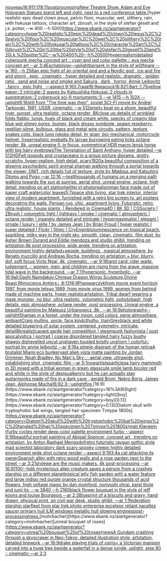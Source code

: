 [nouveau](https://www.ebank.nz/aiartgenerator?category=nouveau)[16:9](https://www.ebank.nz/aiartgenerator?category=16%3A9)[11:17](https://www.ebank.nz/aiartgenerator?category=11%3A17)[8:11](https://www.ebank.nz/aiartgenerator?category=8%3A11)[postprocessing](https://www.ebank.nz/aiartgenerator?category=postprocessing)[New Theatre Show. Adam and Eve Hologram Statues stand left and right. next to a red conference table.](https://www.ebank.nz/aiartgenerator?category=New%20Theatre%20Show.%20Adam%20and%20Eve%20Hologram%20Statues%20stand%20left%20and%20right.%20next%20to%20a%20red%20conference%20table.)[hyper realistic epic dead clown jesus, pelvic floor, muscular, wet, slithery, rain, with hokusai tattoos, character art, zbrush, in the style of stefan gesell and j.k. potter,--w 400 --h 500](https://www.ebank.nz/aiartgenerator?category=hyper%20realistic%20epic%20dead%20clown%20jesus%2C%20pelvic%20floor%2C%20muscular%2C%20wet%2C%20slithery%2C%20rain%2C%20with%20hokusai%20tattoos%2C%20character%20art%2C%20zbrush%2C%20in%20the%20style%20of%20stefan%20gesell%20and%20j.k.%20potter%2C--w%20400%20--h%20500)[hyperrealism](https://www.ebank.nz/aiartgenerator?category=hyperrealism)[detailed cyberpunk mecha concept art :: cyan and red color pallette :: eva mecha concept art --ar 3:4](https://www.ebank.nz/aiartgenerator?category=detailed%20cyberpunk%20mecha%20concept%20art%20%3A%3A%20cyan%20and%20red%20color%20pallette%20%3A%3A%20eva%20mecha%20concept%20art%20--ar%203%3A4)[Eschatology](https://www.ebank.nz/aiartgenerator?category=Eschatology)[--uplight](https://www.ebank.nz/aiartgenerator?category=--uplight)[berserk in the style of w0lfmare --w 160 --h 256](https://www.ebank.nz/aiartgenerator?category=berserk%20in%20the%20style%20of%20w0lfmare%20--w%20160%20--h%20256)[an epic fight of an oriental god and a Nordic god , ice and fire and storm , epic , cinematic , hyper detailed and realistic, dramatic , golden ratio , sand and noise and smoke and Sakura , dark , horror, Annie Leibovitz , fancy , epic fight , —aspect 9:16](https://www.ebank.nz/aiartgenerator?category=an%20epic%20fight%20of%20an%20oriental%20god%20and%20a%20Nordic%20god%20%2C%20ice%20and%20fire%20and%20storm%20%2C%20epic%20%2C%20cinematic%20%2C%20hyper%20detailed%20and%20realistic%2C%20dramatic%20%2C%20golden%20ratio%20%2C%20sand%20and%20noise%20and%20smoke%20and%20Sakura%20%2C%20dark%20%2C%20horror%2C%20Annie%20Leibovitz%20%2C%20fancy%20%2C%20epic%20fight%20%2C%20%E2%80%94aspect%209%3A16)[5:7](https://www.ebank.nz/aiartgenerator?category=5%3A7)[rage](https://www.ebank.nz/aiartgenerator?category=rage)[16:9](https://www.ebank.nz/aiartgenerator?category=16%3A9)[peacock](https://www.ebank.nz/aiartgenerator?category=peacock)[16:9](https://www.ebank.nz/aiartgenerator?category=16%3A9)[21:9](https://www.ebank.nz/aiartgenerator?category=21%3A9)[art::1.75](https://www.ebank.nz/aiartgenerator?category=art%3A%3A1.75)[yellow paper::2 intricate::2 waves by Katsushika Hokusai::2 clouds in suprematism::2 cyberpuck sci-fi monuments::5 --w 1415 --h 1024 --uplight](https://www.ebank.nz/aiartgenerator?category=yellow%20paper%3A%3A2%20intricate%3A%3A2%20waves%20by%20Katsushika%20Hokusai%3A%3A2%20clouds%20in%20suprematism%3A%3A2%20cyberpuck%20sci-fi%20monuments%3A%3A5%20--w%201415%20--h%201024%20--uplight)[9:16](https://www.ebank.nz/aiartgenerator?category=9%3A16)[still from "The time was then", soviet SCI-FI movie by Andrei Tarkovski, 1981, USSR, cinematic --w 512](https://www.ebank.nz/aiartgenerator?category=still%20from%20%22The%20time%20was%20then%22%2C%20soviet%20SCI-FI%20movie%20by%20Andrei%20Tarkovski%2C%201981%2C%20USSR%2C%20cinematic%20--w%20512)[empty boat on a shore, beautiful river, sunset, ultra realistic, octane render, 8K](https://www.ebank.nz/aiartgenerator?category=empty%20boat%20on%20a%20shore%2C%20beautiful%20river%2C%20sunset%2C%20ultra%20realistic%2C%20octane%20render%2C%208K)[close up details of wrinkled folds flabby, lungs, hues of black and cream white. specks of creamy bbq blue wet slimey pores, bumpy, black glossy symbiote, spawn respberry, reptilian slime, bulbous, glass and metal wire circuits,  pattern, texture, snakes coils, black lung rokoko detail, hr giger, bio-mechanical, motorcycle helmet, hyperrealistic eyeballs,fly larvae burrowing eating ticks octane render, 8k, unreal engine 5, in focus, symmetrical HDR macro lens](https://www.ebank.nz/aiartgenerator?category=close%20up%20details%20of%20wrinkled%20folds%20flabby%2C%20lungs%2C%20hues%20of%20black%20and%20cream%20white.%20specks%20of%20creamy%20bbq%20blue%20wet%20slimey%20pores%2C%20bumpy%2C%20black%20glossy%20symbiote%2C%20spawn%20respberry%2C%20reptilian%20slime%2C%20bulbous%2C%20glass%20and%20metal%20wire%20circuits%2C%20%20pattern%2C%20texture%2C%20snakes%20coils%2C%20black%20lung%20rokoko%20detail%2C%20hr%20giger%2C%20bio-mechanical%2C%20motorcycle%20helmet%2C%20hyperrealistic%20eyeballs%2Cfly%20larvae%20burrowing%20eating%20ticks%20octane%20render%2C%208k%2C%20unreal%20engine%205%2C%20in%20focus%2C%20symmetrical%20HDR%20macro%20lens)[à horse with big hairy eyebrows](https://www.ebank.nz/aiartgenerator?category=%C3%A0%20horse%20with%20big%20hairy%20eyebrows)[The Temptation of Saint Anthony, hyper detailed --w 512](https://www.ebank.nz/aiartgenerator?category=The%20Temptation%20of%20Saint%20Anthony%2C%20hyper%20detailed%20--w%20512)[HD](https://www.ebank.nz/aiartgenerator?category=HD)[Felt isopods and crustaceans in a group picture diorama, grotty, scratchy, hyper-realism, high detail, scary](https://www.ebank.nz/aiartgenerator?category=Felt%20isopods%20and%20crustaceans%20in%20a%20group%20picture%20diorama%2C%20grotty%2C%20scratchy%2C%20hyper-realism%2C%20high%20detail%2C%20scary)[1920](https://www.ebank.nz/aiartgenerator?category=1920)[a beautiful composition of a glowing psychedelic spirit animal shaman walking through a portal towards the viewer, DMT,  rich details full of texture, style by Mœbius and Katsuhiro Otomo and Pogo —ar 12:16 —test](https://www.ebank.nz/aiartgenerator?category=a%20beautiful%20composition%20of%20a%20glowing%20psychedelic%20spirit%20animal%20shaman%20walking%20through%20a%20portal%20towards%20the%20viewer%2C%20DMT%2C%20%20rich%20details%20full%20of%20texture%2C%20style%20by%20M%C5%93bius%20and%20Katsuhiro%20Otomo%20and%20Pogo%20%E2%80%94ar%2012%3A16%20%E2%80%94test)[thousands of humans on a merging path walking towards the sun at sunrise. aerial shot. unreal engine, octane, high detail, trending on art station](https://www.ebank.nz/aiartgenerator?category=thousands%20of%20humans%20on%20a%20merging%20path%20walking%20towards%20the%20sun%20at%20sunrise.%20aerial%20shot.%20unreal%20engine%2C%20octane%2C%20high%20detail%2C%20trending%20on%20art%20station)[twitter,irl,photorealism](https://www.ebank.nz/aiartgenerator?category=twitter%2Cirl%2Cphotorealism)[man face made out of paper craft watercolor leaves](https://www.ebank.nz/aiartgenerator?category=man%20face%20made%20out%20of%20paper%20craft%20watercolor%20leaves)[5:7](https://www.ebank.nz/aiartgenerator?category=5%3A7)[space ship living, star trek interior, interior view of modern apartment, furnished with a retro big screen tv, art posters decorating the walls, Persian rug, chic, apartment living, Futuristic, retro, ultra realistic, house plants, | Rendered in Cinema4D | 8K 3D | CGSociety | ZBrush | volumetric light | lightrays | smoke | cinematic | atmospheric | octane render | insanely detailed and intricate | hypermaximalist | elegant | ornate | luxury | elite | by James Jean | by Brian Froud | hyper realistic | super detailed | Flickr | filmic | CryEngin](https://www.ebank.nz/aiartgenerator?category=space%20ship%20living%2C%20star%20trek%20interior%2C%20interior%20view%20of%20modern%20apartment%2C%20furnished%20with%20a%20retro%20big%20screen%20tv%2C%20art%20posters%20decorating%20the%20walls%2C%20Persian%20rug%2C%20chic%2C%20apartment%20living%2C%20Futuristic%2C%20retro%2C%20ultra%20realistic%2C%20house%20plants%2C%20%7C%20Rendered%20in%20Cinema4D%20%7C%208K%203D%20%7C%20CGSociety%20%7C%20ZBrush%20%7C%20volumetric%20light%20%7C%20lightrays%20%7C%20smoke%20%7C%20cinematic%20%7C%20atmospheric%20%7C%20octane%20render%20%7C%20insanely%20detailed%20and%20intricate%20%7C%20hypermaximalist%20%7C%20elegant%20%7C%20ornate%20%7C%20luxury%20%7C%20elite%20%7C%20by%20James%20Jean%20%7C%20by%20Brian%20Froud%20%7C%20hyper%20realistic%20%7C%20super%20detailed%20%7C%20Flickr%20%7C%20filmic%20%7C%20CryEngin)[bioluminescence on tropical beach, sparkling, milky way in the night sky, smooth, clean, cinematic, film dust, by Asher Brown Durand and Eddie mendoza and studio ghibli, trending on artstation,8k post processing, wide angle, trending on artstation, environment highly detailed+people, buildings,, magical atmosphere, by Renato muccillo and Andreas Rocha, trending on artstation + blur, blurry, dof, soft focus,Victo Ngai, 4k, cinematic, --ar 9:16](https://www.ebank.nz/aiartgenerator?category=bioluminescence%20on%20tropical%20beach%2C%20sparkling%2C%20milky%20way%20in%20the%20night%20sky%2C%20smooth%2C%20clean%2C%20cinematic%2C%20film%20dust%2C%20by%20Asher%20Brown%20Durand%20and%20Eddie%20mendoza%20and%20studio%20ghibli%2C%20trending%20on%20artstation%2C8k%20post%20processing%2C%20wide%20angle%2C%20trending%20on%20artstation%2C%20environment%20highly%20detailed%2Bpeople%2C%20buildings%2C%2C%20magical%20atmosphere%2C%20by%20Renato%20muccillo%20and%20Andreas%20Rocha%2C%20trending%20on%20artstation%20%2B%20blur%2C%20blurry%2C%20dof%2C%20soft%20focus%2CVicto%20Ngai%2C%204k%2C%20cinematic%2C%20--ar%209%3A16)[tarot card: rider waite. judgement. :: women, men, and children are rising from the grave. massive tidal wave in the background. --ar 7:11](https://www.ebank.nz/aiartgenerator?category=tarot%20card%3A%20rider%20waite.%20judgement.%20%3A%3A%20women%2C%20men%2C%20and%20children%20are%20rising%20from%20the%20grave.%20massive%20tidal%20wave%20in%20the%20background.%20--ar%207%3A11)[hypersonic.  hyperbolic.  --ar 16:9](https://www.ebank.nz/aiartgenerator?category=hypersonic.%20%20hyperbolic.%20%20--ar%2016%3A9)[all:Dashi Namdakov,Chinese Dragon,Wings,Sculpture,Divine Beast,Rhinoceros,Antlers」](https://www.ebank.nz/aiartgenerator?category=all%3ADashi%20Namdakov%2CChinese%20Dragon%2CWings%2CSculpture%2CDivine%20Beast%2CRhinoceros%2CAntlers%E3%80%8D)[8:13](https://www.ebank.nz/aiartgenerator?category=8%3A13)[16:9](https://www.ebank.nz/aiartgenerator?category=16%3A9)[Piwowarczyk](https://www.ebank.nz/aiartgenerator?category=Piwowarczyk)[from movie event horizon 1997, from movie tetsuo 1989, from movie virus 1999, women from behind made of machine parts, hyper realistic](https://www.ebank.nz/aiartgenerator?category=from%20movie%20event%20horizon%201997%2C%20from%20movie%20tetsuo%201989%2C%20from%20movie%20virus%201999%2C%20women%20from%20behind%20made%20of%20machine%20parts%2C%20hyper%20realistic)[artstation, Tribal dwarf wearing a mask,monster ,no blur ,ultra realistic ,volumetric light ,pohotobash ,high details ,epic atmosphere ,octane render ,post processing ,Unreal engine ,a beautiful painting by Mateusz Urbanowicz ,8k , --ar 16:9](https://www.ebank.nz/aiartgenerator?category=artstation%2C%20Tribal%20dwarf%20wearing%20a%20mask%2Cmonster%20%2Cno%20blur%20%2Cultra%20realistic%20%2Cvolumetric%20light%20%2Cpohotobash%20%2Chigh%20details%20%2Cepic%20atmosphere%20%2Coctane%20render%20%2Cpost%20processing%20%2CUnreal%20engine%20%2Ca%20beautiful%20painting%20by%20Mateusz%20Urbanowicz%20%2C8k%20%2C%20--ar%2016%3A9)[photography](https://www.ebank.nz/aiartgenerator?category=photography)[--uplight](https://www.ebank.nz/aiartgenerator?category=--uplight)[Shaman in a forest, under the moon, cold colors, eerie atmosphere, ambiant](https://www.ebank.nz/aiartgenerator?category=Shaman%20in%20a%20forest%2C%20under%20the%20moon%2C%20cold%20colors%2C%20eerie%20atmosphere%2C%20ambiant)[Craig mullins, uncle, face,kind](https://www.ebank.nz/aiartgenerator?category=Craig%20mullins%2C%20uncle%2C%20face%2Ckind)[cthulhu, train](https://www.ebank.nz/aiartgenerator?category=cthulhu%2C%20train)[Grey](https://www.ebank.nz/aiartgenerator?category=Grey)[black and white detailed bluepring of solar system, centered, symmetry, intricate, detail](https://www.ebank.nz/aiartgenerator?category=black%20and%20white%20detailed%20bluepring%20of%20solar%20system%2C%20centered%2C%20symmetry%2C%20intricate%2C%20detail)[8k](https://www.ebank.nz/aiartgenerator?category=8k)[realistic](https://www.ebank.nz/aiartgenerator?category=realistic)[avant garde hair competition | steampunk fashonista | post apocalyptica | portrait | coarse disordered tangled hairy fuzzy bushy shaggy dishevelled uncut unshaven tousled bristly unshorn | colorful:: portrait by annie leibovitz --ar 9:16](https://www.ebank.nz/aiartgenerator?category=avant%20garde%20hair%20competition%20%7C%20steampunk%20fashonista%20%7C%20post%20apocalyptica%20%7C%20portrait%20%7C%20coarse%20disordered%20tangled%20hairy%20fuzzy%20bushy%20shaggy%20dishevelled%20uncut%20unshaven%20tousled%20bristly%20unshorn%20%7C%20colorful%3A%3A%20portrait%20by%20annie%20leibovitz%20--ar%209%3A16)[a simple diagram of the human retina](https://www.ebank.nz/aiartgenerator?category=a%20simple%20diagram%20of%20the%20human%20retina)[A brutalist Miami eco bunker](https://www.ebank.nz/aiartgenerator?category=A%20brutalist%20Miami%20eco%20bunker)[vast alien vista matte painting by Jordan Grimmer, Noah Bradley, No Man's Sky : : aerial view, ultrawide shot, establishing shot, cinematic film --ar 5:1](https://www.ebank.nz/aiartgenerator?category=vast%20alien%20vista%20matte%20painting%20by%20Jordan%20Grimmer%2C%20Noah%20Bradley%2C%20No%20Man%27s%20Sky%20%3A%20%3A%20aerial%20view%2C%20ultrawide%20shot%2C%20establishing%20shot%2C%20cinematic%20film%20--ar%205%3A1)[now](https://www.ebank.nz/aiartgenerator?category=now)[artists](https://www.ebank.nz/aiartgenerator?category=artists)[particles](https://www.ebank.nz/aiartgenerator?category=particles)[a hairy mammoth in 3D mixed with a tribal woman in green glass](https://www.ebank.nz/aiartgenerator?category=a%20hairy%20mammoth%20in%203D%20mixed%20with%20a%20tribal%20woman%20in%20green%20glass)[cute smile lamb bicolor red and white in the style of desigual](https://www.ebank.nz/aiartgenerator?category=cute%20smile%20lamb%20bicolor%20red%20and%20white%20in%20the%20style%20of%20desigual)[kenny but he can actually play guitar](https://www.ebank.nz/aiartgenerator?category=kenny%20but%20he%20can%20actually%20play%20guitar)[monks made of fire in a dark cave , gerald Brom, Nekro Borja, James Jean, Alphonse Mucha](https://www.ebank.nz/aiartgenerator?category=monks%20made%20of%20fire%20in%20a%20dark%20cave%20%2C%20gerald%20Brom%2C%20Nekro%20Borja%2C%20James%20Jean%2C%20Alphonse%20Mucha)[16:9](https://www.ebank.nz/aiartgenerator?category=16%3A9)[2:3](https://www.ebank.nz/aiartgenerator?category=2%3A3)[--uplight](https://www.ebank.nz/aiartgenerator?category=--uplight)[fire.](https://www.ebank.nz/aiartgenerator?category=fire.)[16:9](https://www.ebank.nz/aiartgenerator?category=16%3A9)[light](https://www.ebank.nz/aiartgenerator?category=light)[boy](https://www.ebank.nz/aiartgenerator?category=boy)[0.13](https://www.ebank.nz/aiartgenerator?category=0.13)[Diatom skull with tryptophobic bat wings, tangled hair specimen Tintype 1800s](https://www.ebank.nz/aiartgenerator?category=Diatom%20skull%20with%20tryptophobic%20bat%20wings%2C%20tangled%20hair%20specimen%20Tintype%201800s)[mati Klarwein rfurby cycles render deep color palette environment  furby --aspect 9:16](https://www.ebank.nz/aiartgenerator?category=mati%20Klarwein%20rfurby%20cycles%20render%20deep%20color%20palette%20environment%20%20furby%20--aspect%209%3A16)[beautiful portrait painting of Abigail Spencer, concept art , trending on artstation, by Anton Raphael Mengs](https://www.ebank.nz/aiartgenerator?category=beautiful%20portrait%20painting%20of%20Abigail%20Spencer%2C%20concept%20art%20%2C%20trending%20on%20artstation%2C%20by%20Anton%20Raphael%20Mengs)[dof](https://www.ebank.nz/aiartgenerator?category=dof)[retro futuristic raygun gothic style mad scientist laboratory dark scary spooky creepy highly detailed environment wide shot octane render --aspect 9:19](https://www.ebank.nz/aiartgenerator?category=retro%20futuristic%20raygun%20gothic%20style%20mad%20scientist%20laboratory%20dark%20scary%20spooky%20creepy%20highly%20detailed%20environment%20wide%20shot%20octane%20render%20--aspect%209%3A19)[3:4](https://www.ebank.nz/aiartgenerator?category=3%3A4)[a cat attacking its owner](https://www.ebank.nz/aiartgenerator?category=a%20cat%20attacking%20its%20owner)[Spanish alley with retro wood  walls and a rose garden next to the street --ar 3:2](https://www.ebank.nz/aiartgenerator?category=Spanish%20alley%20with%20retro%20wood%20%20walls%20and%20a%20rose%20garden%20next%20to%20the%20street%20--ar%203%3A2)[1](https://www.ebank.nz/aiartgenerator?category=1)[style](https://www.ebank.nz/aiartgenerator?category=style)[we are the music makers, 4k post-processing --ar 16:8](https://www.ebank.nz/aiartgenerator?category=we%20are%20the%20music%20makers%2C%204k%20post-processing%20--ar%2016%3A8)[1100](https://www.ebank.nz/aiartgenerator?category=1100)[--hd](https://www.ebank.nz/aiartgenerator?category=--hd)[A mysterious alien creature saves a person from a crashes starship on a different planet](https://www.ebank.nz/aiartgenerator?category=A%20mysterious%20alien%20creature%20saves%20a%20person%20from%20a%20crashes%20starship%20on%20a%20different%20planet)[tropical jelly fish garden with a water feature and large indigo red purple orange crystal structure,thousands of acid flowers, high voltage magic by dan mumford, noriyoshi ohrai, karel thole and junji ito. --w 3840 --h 2160](https://www.ebank.nz/aiartgenerator?category=tropical%20jelly%20fish%20garden%20with%20a%20water%20feature%20and%20large%20indigo%20red%20purple%20orange%20crystal%20structure%2Cthousands%20of%20acid%20flowers%2C%20high%20voltage%20magic%20by%20dan%20mumford%2C%20noriyoshi%20ohrai%2C%20karel%20thole%20and%20junji%20ito.%20--w%203840%20--h%202160)[black flower bouquet in the style of jeff koons and louise Bourgeois  --ar 2:3](https://www.ebank.nz/aiartgenerator?category=black%20flower%20bouquet%20in%20the%20style%20of%20jeff%20koons%20and%20louise%20Bourgeois%20%20--ar%202%3A3)[Blueprint of a biscuits and gravy, hand drawn, physical print, on civil war desk, studio ghibli, —ar 1:1](https://www.ebank.nz/aiartgenerator?category=Blueprint%20of%20a%20biscuits%20and%20gravy%2C%20hand%20drawn%2C%20physical%20print%2C%20on%20civil%20war%20desk%2C%20studio%20ghibli%2C%20%E2%80%94ar%201%3A1)[federation starship starfleet from star trek photo enterprise excelsior reliant  nacelles saucer primary hull ILM windows metallic hull glowing engines](https://www.ebank.nz/aiartgenerator?category=federation%20starship%20starfleet%20from%20star%20trek%20photo%20enterprise%20excelsior%20reliant%20%20nacelles%20saucer%20primary%20hull%20ILM%20windows%20metallic%20hull%20glowing%20engines)[post-processing](https://www.ebank.nz/aiartgenerator?category=post-processing)[trees.](https://www.ebank.nz/aiartgenerator?category=trees.)[mohrbacher](https://www.ebank.nz/aiartgenerator?category=mohrbacher)[unreal bouquet of roses](https://www.ebank.nz/aiartgenerator?category=unreal%20bouquet%20of%20roses)[](https://www.ebank.nz/aiartgenerator?category=)[news](https://www.ebank.nz/aiartgenerator?category=news)[A Gundam crashing through a skyscraper in Neo-Tokyo, detailed illustration style, artstation, detailed linework --ar 16:9](https://www.ebank.nz/aiartgenerator?category=A%20Gundam%20crashing%20through%20a%20skyscraper%20in%20Neo-Tokyo%2C%20detailed%20illustration%20style%2C%20artstation%2C%20detailed%20linework%20--ar%2016%3A9)[drake playing trials of osiris](https://www.ebank.nz/aiartgenerator?category=drake%20playing%20trials%20of%20osiris)[< a Victorian mansion carved into a huge tree beside a waterfall in a dense jungle, uplight, stop 80 :: cinematic —ar 2:3](https://www.ebank.nz/aiartgenerator?category=%3C%20a%20Victorian%20mansion%20carved%20into%20a%20huge%20tree%20beside%20a%20waterfall%20in%20a%20dense%20jungle%2C%20uplight%2C%20stop%2080%20%3A%3A%20cinematic%20%E2%80%94ar%202%3A3)